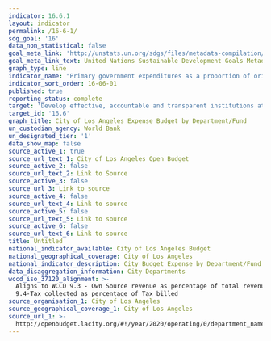 ```yaml
---
indicator: 16.6.1
layout: indicator
permalink: /16-6-1/
sdg_goal: '16'
data_non_statistical: false
goal_meta_link: 'http://unstats.un.org/sdgs/files/metadata-compilation/Metadata-Goal-16.pdf'
goal_meta_link_text: United Nations Sustainable Development Goals Metadata (pdf 1361kB)
graph_type: line
indicator_name: "Primary government expenditures as a proportion of original approved budget, by sector (or\_by budget codes or similar)"
indicator_sort_order: 16-06-01
published: true
reporting_status: complete
target: 'Develop effective, accountable and transparent institutions at all levels'
target_id: '16.6'
graph_title: City of Los Angeles Expense Budget by Department/Fund
un_custodian_agency: World Bank
un_designated_tier: '1'
data_show_map: false
source_active_1: true
source_url_text_1: City of Los Angeles Open Budget
source_active_2: false
source_url_text_2: Link to Source
source_active_3: false
source_url_3: Link to source
source_active_4: false
source_url_text_4: Link to source
source_active_5: false
source_url_text_5: Link to source
source_active_6: false
source_url_text_6: Link to source
title: Untitled
national_indicator_available: City of Los Angeles Budget
national_geographical_coverage: City of Los Angeles
national_indicator_description: City Budget Expense by Department/Fund
data_disaggregation_information: City Departments
wccd_iso_37120_alignment: >-
  Aligns to WCCD 9.3 - Own Source revenue as percentage of total revenue; WCCD
  9.4-Tax collected as percentage of Tax billed
source_organisation_1: City of Los Angeles
source_geographical_coverage_1: City of Los Angeles
source_url_1: >-
  http://openbudget.lacity.org/#!/year/2020/operating/0/department_name?vis=barChart
---
```

